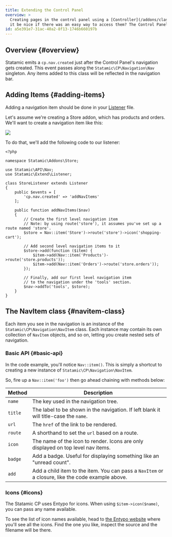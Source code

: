 ```yaml
---
title: Extending the Control Panel
overview: >
  Creating pages in the control panel using a [Controller](/addons/classes/controllers) is all well and good, but wouldn't
  it be nice if there was an easy way to access them? The Control Panel's navigation bar isn't just for core items. You are able to add your own items in there, too.
id: a5e391e7-31ac-40a2-8f13-1746b660197b
---
```

## Overview {#overview}

Statamic emits a `cp.nav.created` just after the Control Panel's navigation gets created. This event passes along
the `Statamic\CP\Navigation\Nav` singleton. Any items added to this class will be reflected in the navigation bar.

## Adding Items {#adding-items}
Adding a navigation item should be done in your [Listener](/addons/classes/event-listeners) file.

Let's assume we're creating a Store addon, which has products and orders. We'll want to create a navigation item
like this:

![](/assets/examples/navigation.png)

To do that, we'll add the following code to our listener:

``` .language-php
<?php

namespace Statamic\Addons\Store;

use Statamic\API\Nav;
use Statamic\Extend\Listener;

class StoreListener extends Listener
{
    public $events = [
        'cp.nav.created' => 'addNavItems'
    ];

    public function addNavItems($nav)
    {
        // Create the first level navigation item
        // Note: by using route('store'), it assumes you've set up a route named 'store'.
        $store = Nav::item('Store')->route('store')->icon('shopping-cart');

        // Add second level navigation items to it
        $store->add(function ($item) {
            $item->add(Nav::item('Products')->route('store.products'));
            $item->add(Nav::item('Orders')->route('store.orders'));
        });

        // Finally, add our first level navigation item
        // to the navigation under the 'tools' section.
        $nav->addTo('tools', $store);
    }
}
```

## The NavItem class {#navitem-class}

Each item you see in the navigation is an instance of the `Statamic\CP\Navigation\NavItem` class. Each instance may
contain its own collection of `NavItem` objects, and so on, letting you create nested sets of navigation.

### Basic API {#basic-api}

In the code example, you'll notice `Nav::item()`. This is simply a shortcut to creating a new instance of `Statamic\CP\Navigation\NavItem`.

So, fire up a `Nav::item('foo')` then go ahead chaining with methods below:

| Method | Description |
|--------|-------------|
| `name` | The key used in the navigation tree. |
| `title` | The label to be shown in the navigation. If left blank it will title-case the `name`. |
| `url` | The `href` of the link to be rendered. |
| `route` | A shorthand to set the `url` based on a route. |
| `icon` | The name of the icon to render. Icons are only displayed on top level nav items. |
| `badge` | Add a badge. Useful for displaying something like an "unread count". |
| `add` | Add a child item to the item. You can pass a `NavItem` or a closure, like the code example above. |

### Icons {#icons}

The Statamic CP uses Entypo for icons. When using `$item->icon($name)`, you can pass any name available.

To see the list of icon names available, head to [the Entypo website](http://entypo.com/) where you'll
see all the icons. Find the one you like, inspect the source and the filename will be there.
